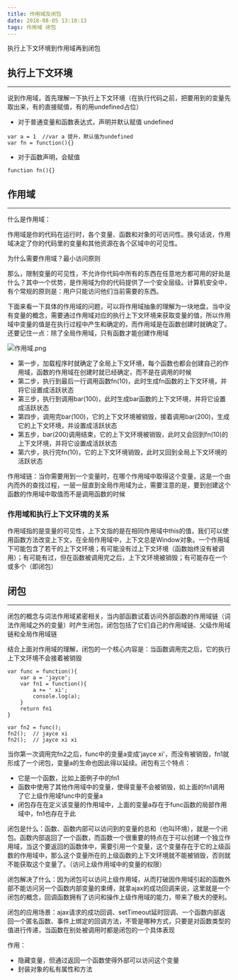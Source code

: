 ```yaml
---
title: 作用域及闭包
date: 2018-08-05 13:10:13
tags: 作用域 闭包
---
```

执行上下文环境到作用域再到闭包
<!-- more -->
## 执行上下文环境
- - -
说到作用域，首先理解一下执行上下文环境（在执行代码之前，把要用到的变量先取出来，有的直接赋值，有的用undefined占位）
- 对于普通变量和函数表达式，声明并默认赋值 undefined
```
var a = 1  //var a 提升，默认值为undefined
var fn = function(){}
```
- 对于函数声明，会赋值
```
function fn(){}
```
## 作用域
- - -
什么是作用域：

作用域是你的代码在运行时，各个变量、函数和对象的可访问性。换句话说，作用域决定了你的代码里的变量和其他资源在各个区域中的可见性。

为什么需要作用域？最小访问原则

那么，限制变量的可见性，不允许你代码中所有的东西在任意地方都可用的好处是什么？其中一个优势，是作用域为你的代码提供了一个安全层级。计算机安全中，有个常规的原则是：用户只能访问他们当前需要的东西。

下面来看一下具体的作用域的问题，可以将作用域抽象的理解为一块地盘，当中没有变量的概念，需要通过作用域对应的执行上下文环境来获取变量的值，所以作用域中变量的值是在执行过程中产生和确定的，而作用域是在函数创建时就确定了。还要记住一点：除了全局作用域，只有函数才能创建作用域

![作用域.png](https://i.loli.net/2018/07/03/5b3b8ea1485aa.png)

- 第一步，加载程序时就确定了全局上下文环境，每个函数也都会创建自己的作用域，函数的作用域在创建时就已经确定，而不是在调用的时候
- 第二步，执行到最后一行调用函数fn(10)，此时生成fn函数的上下文环境，并将它设置成活跃状态
- 第三步，执行到调用bar(100)，此时生成bar函数的上下文环境，并将它设置成活跃状态
- 第四步，调用完bar(100)，它的上下文环境被销毁，接着调用bar(200)，生成它的上下文环境，并设置成活跃状态
- 第五步，bar(200)调用结束，它的上下文环境被销毁，此时又会回到fn(10)的上下文环境，并将它设置成活跃状态
- 第六步，执行完fn(10)，它的上下文环境销毁，此时又回到全局上下文环境的活跃状态

作用域链：当你需要用到一个变量时，在哪个作用域中取得这个变量，这是一个由内而外的查找过程，一层一层直到全局作用域为止，需要注意的是，要到创建这个函数的作用域中取值而不是调用函数的时候

### 作用域和执行上下文环境的关系
作用域指的是变量的可见性，上下文指的是在相同作用域中this的值，我们可以使用函数方法改变上下文，在全局作用域中，上下文总是Window对象。一个作用域下可能包含了若干的上下文环境；有可能没有过上下文环境（函数始终没有被调用）；有可能有过，但在函数被调用完之后，上下文环境被销毁；有可能存在一个或多个（即闭包）

## 闭包
- - -
闭包的概念与词法作用域紧密相关，当内部函数试着访问外部函数的作用域链（词法作用域之外的变量）时产生闭包，闭包包括了它们自己的作用域链、父级作用域链和全局作用域链

结合上面对作用域的理解，闭包的一个核心内容是：当函数调用完之后，它的执行上下文环境不会接着被销毁
```
var func = function(){
    var a = 'jayce';
    var fn1 = function(){
        a += ' xi';
        console.log(a);
    }
    return fn1
}

var fn2 = func();
fn2();  // jayce xi
fn2();  // jayce xi xi
```
当你第一次调用完fn2之后，func中的变量a变成'jayce xi'，而没有被销毁，fn1就形成了一个闭包，变量a的生命也因此得以延续。闭包有三个特点：
- 它是一个函数，比如上面例子中的fn1
- 函数中使用了其他作用域中的变量，使得变量不会被销毁，如上面的fn1调用了它上级作用域func中的变量a
- 闭包存在在定义该变量的作用域中，上面的变量a存在于func函数的局部作用域中，fn1也存在于此

闭包是什么：函数、函数内部可以访问到的变量的总和（也叫环境），就是一个闭包。函数内部返回了一个函数，而函数一个很重要的特点在于可以创建一个独立作用域，当这个要返回的函数体中，需要引用一个变量，这个变量存在于它的上级函数的作用域中，那么这个变量所在的上级函数的上下文环境就不能被销毁，否则就不能获取这个变量了。（访问上级作用域中的变量的权限）

闭包解决了什么：因为闭包可以访问上级作用域，从而打破因作用域引起的函数外部不能访问另一个函数内部变量的束缚，就拿ajax的成功回调来说，这里就是一个闭包的概念，回调函数拥有了访问和操作上级作用域的能力，带来了极大的便利。

闭包的应用场景：ajax请求的成功回调、setTimeout延时回调、一个函数内部返回一个匿名函数、事件上绑定的回调方法，不管是哪种方式，只要是对函数类型的值进行传递，当函数在别处被调用时都是闭包的一个具体表现

作用：
- 隐藏变量，但通过返回一个函数使得外部可以访问这个变量
- 封装对象的私有属性和方法
